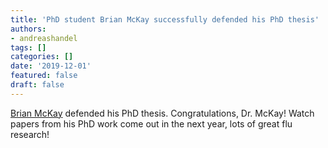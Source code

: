 ```yaml
---
title: 'PhD student Brian McKay successfully defended his PhD thesis'
authors:
- andreashandel
tags: []
categories: []
date: '2019-12-01'
featured: false
draft: false
---
```


[Brian McKay](./authors/brianmckay/) defended his PhD thesis. Congratulations, Dr. McKay! Watch papers from his PhD work come out in the next year, lots of great flu research! 

